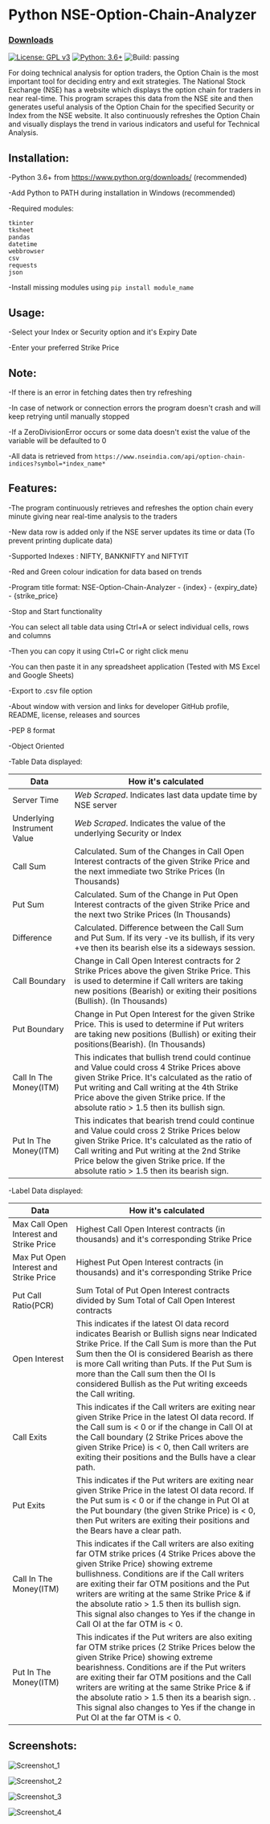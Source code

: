 # Python NSE-Option-Chain-Analyzer

### [Downloads](https://github.com/VarunS2002/Python-NSE-Option-Chain-Analyzer/releases)
[![License: GPL v3](https://img.shields.io/badge/License-GPLv3-blue.svg)](https://www.gnu.org/licenses/gpl-3.0)
[![Python: 3.6+](https://img.shields.io/badge/Python-3.6%2B-blue)](https://www.python.org/downloads)
![Build: passing](https://img.shields.io/badge/build-passing-brightgreen)

For doing technical analysis for option traders, the Option Chain is the most important tool for deciding entry and exit strategies.
The National Stock Exchange (NSE) has a website which displays the option chain for traders in near real-time. This program scrapes this data from the NSE site and then generates useful analysis of the Option Chain for the specified Security or Index from the NSE website.
It also continuously refreshes the Option Chain and visually displays the trend in various indicators and useful for Technical Analysis.

## Installation:

-Python 3.6+ from https://www.python.org/downloads/ (recommended)

-Add Python to PATH during installation in Windows (recommended)

-Required modules:

```
tkinter
tksheet
pandas
datetime
webbrowser
csv
requests
json
```

-Install missing modules using `pip install module_name`

## Usage:

-Select your Index or Security option and it's  Expiry Date

-Enter your preferred Strike Price 

## Note:

-If there is an error in fetching dates then try refreshing  

-In case of network or connection errors the program doesn't crash and will keep retrying until manually stopped

-If a ZeroDivisionError occurs or some data doesn't exist the value of the variable will be defaulted to 0

-All data is retrieved from `https://www.nseindia.com/api/option-chain-indices?symbol=*index_name*`

## Features:

-The program continuously retrieves and refreshes the option chain every minute giving near real-time analysis to the traders

-New data row is added only if the NSE server updates its time or data (To prevent printing duplicate data)

-Supported Indexes : NIFTY, BANKNIFTY and NIFTYIT

-Red and Green colour indication for data based on trends

-Program title format: NSE-Option-Chain-Analyzer - {index} - {expiry_date} - {strike_price}

-Stop and Start functionality

-You can select all table data using Ctrl+A or select individual cells, rows and columns 

-Then you can copy it using Ctrl+C or right click menu

-You can then paste it in any spreadsheet application (Tested with MS Excel and Google Sheets)

-Export to .csv file option

-About window with version and links for developer GitHub profile, README, license, releases and sources

-PEP 8 format

-Object Oriented

-Table Data displayed:

Data | How it's calculated
--- | ---
Server Time | *Web Scraped*. Indicates last data update time by NSE server 
Underlying Instrument Value | *Web Scraped*. Indicates the value of the underlying Security or Index
Call Sum | Calculated. Sum of the Changes in Call Open Interest contracts of the given Strike Price and the next immediate two Strike Prices (In Thousands)
Put Sum | Calculated. Sum of the Change in Put Open Interest contracts of the given Strike Price and the next two Strike Prices (In Thousands)
Difference | Calculated. Difference between the Call Sum and Put Sum. If its very -ve its bullish, if its very +ve then its bearish else its a sideways session. 
Call Boundary | Change in Call Open Interest contracts for 2 Strike Prices above the given Strike Price. This is used to determine if Call writers are taking new positions (Bearish) or exiting their positions (Bullish). (In Thousands)
Put Boundary | Change in Put Open Interest for the given Strike Price. This is used to determine if Put writers are taking new positions (Bullish) or exiting their positions(Bearish). (In Thousands)
Call In The Money(ITM) | This indicates that bullish trend could continue and Value could cross 4 Strike Prices above given Strike Price. It's calculated as the ratio of Put writing and Call writing at the 4th Strike Price above the given Strike price. If the absolute ratio > 1.5 then its bullish sign. 
Put In The Money(ITM) | This indicates that bearish trend could continue and Value could cross 2 Strike Prices below given Strike Price. It's calculated as the ratio of Call writing and Put writing at the 2nd Strike Price below the given Strike price. If the absolute ratio > 1.5 then its bearish sign. 

-Label Data displayed:

Data | How it's calculated
--- | ---
Max Call Open Interest and Strike Price | Highest Call Open Interest contracts (in thousands) and it's corresponding Strike Price
Max Put Open Interest and Strike Price | Highest Put Open Interest contracts (in thousands) and it's corresponding Strike Price
Put Call Ratio(PCR) | Sum Total of Put Open Interest contracts divided by Sum Total of Call Open Interest contracts
Open Interest | This indicates if the latest OI data record indicates Bearish or Bullish signs near Indicated Strike Price. If the Call Sum is more than the Put Sum then the OI is considered Bearish as there is more Call writing than Puts. If the Put Sum is more than the Call sum then the OI Is considered Bullish as the Put writing exceeds the Call writing.
Call Exits | This indicates if the Call writers are exiting near given Strike Price in the latest OI data record. If the Call sum is < 0 or if the change in Call OI at the Call boundary (2 Strike Prices above the given Strike Price) is < 0, then Call writers are exiting their positions and the Bulls have a clear path.
Put Exits | This indicates if the Put writers are exiting near given Strike Price in the latest OI data record. If the Put sum is < 0 or if the change in Put OI at the Put boundary (the given Strike Price) is < 0, then Put writers are exiting their positions and the Bears have a clear path.
Call In The Money(ITM) | This indicates if the Call writers are also exiting far OTM strike prices (4 Strike Prices above the given Strike Price) showing extreme bullishness. Conditions are if the Call writers are exiting their far OTM positions and the Put writers are writing at the same Strike Price & if the absolute ratio > 1.5 then its bullish sign. This signal also changes to Yes if the change in Call OI at the far OTM is < 0.
Put In The Money(ITM) | This indicates if the Put writers are also exiting far OTM strike prices (2 Strike Prices below the given Strike Price) showing extreme bearishness. Conditions are if the Put writers are exiting their far OTM positions and the Call writers are writing at the same Strike Price & if the absolute ratio > 1.5 then its a bearish sign. . This signal also changes to Yes if the change in Put OI at the far OTM is < 0.


## Screenshots:

![Screenshot_1](https://i.imgur.com/2heigvk.png)

![Screenshot_2](https://i.imgur.com/rwJeMmT.png)

![Screenshot_3](https://i.imgur.com/O4kNI2Y.png)

![Screenshot_4](https://i.imgur.com/Hwbep1G.png)
